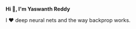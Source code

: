 <p align="left"> <b>Hi 👋, I'm Yaswanth Reddy</b> </p>
<p align="left">I ❤️ deep neural nets and the way backprop works.</p>

<!-- <p align="left"> <img src="https://komarev.com/ghpvc/?username=psyreddy&label=Profile%20views&color=0e75b6&style=flat" alt="psyreddy" /> </p>

<p align="left"> <a href="https://github.com/ryo-ma/github-profile-trophy"><img src="https://github-profile-trophy.vercel.app/?username=psyreddy" alt="psyreddy" /></a> </p>

<p align="left"> <a href="https://twitter.com/psyreddy" target="_blank"><img src="https://img.shields.io/twitter/follow/psyreddy?logo=twitter&style=for-the-badge" alt="psyreddy" /></a> </p> -->

<!-- - 🔭 I’m currently working on *Single Channel Speech Enhancement using Self-supervised Learning* -->
<!-- - 🌱 I’m currently learning *Computer Networking* -->
<!-- - 💬 Ask me about **Neural Networks** -->
<!-- - 📫 How to reach me **yaswanthreddy.paipeti@gmail.com** -->

<!-- **Languages and Tools** -->

<!-- *Programming Languages* -->
<!-- 
<a href="https://www.cprogramming.com/" target="_blank" rel="noreferrer"> <img src="https://raw.githubusercontent.com/devicons/devicon/master/icons/c/c-original.svg" alt="c" width="20" height="20"/> </a> 
<a href="https://www.w3schools.com/cpp/" target="_blank" rel="noreferrer"> <img src="https://raw.githubusercontent.com/devicons/devicon/master/icons/cplusplus/cplusplus-original.svg" alt="cplusplus" width="20" height="20"/> </a> 
<a href="https://www.python.org" target="_blank" rel="noreferrer"> <img src="https://raw.githubusercontent.com/devicons/devicon/master/icons/python/python-original.svg" alt="python" width="20" height="20"/> </a> 
<a href="https://www.mathworks.com/" target="_blank" rel="noreferrer"> <img src="https://upload.wikimedia.org/wikipedia/commons/2/21/Matlab_Logo.png" alt="matlab" width="20" height="20"/> </a> 
<a href="https://developer.mozilla.org/en-US/docs/Web/JavaScript" target="_blank" rel="noreferrer"> <img src="https://raw.githubusercontent.com/devicons/devicon/master/icons/javascript/javascript-original.svg" alt="javascript" width="20" height="20"/> </a> -->
<!-- 
*AI/ML*

<a href="https://www.tensorflow.org" target="_blank" rel="noreferrer"> <img src="https://www.vectorlogo.zone/logos/tensorflow/tensorflow-icon.svg" alt="tensorflow" width="20" height="20"/> </a> 
<a href="https://pytorch.org/" target="_blank" rel="noreferrer"> <img src="https://www.vectorlogo.zone/logos/pytorch/pytorch-icon.svg" alt="pytorch" width="20" height="20"/> </a> 
<a href="https://scikit-learn.org/" target="_blank" rel="noreferrer"> <img src="https://upload.wikimedia.org/wikipedia/commons/0/05/Scikit_learn_logo_small.svg" alt="scikit_learn" width="20" height="20"/> </a> 
<a href="https://pandas.pydata.org/" target="_blank" rel="noreferrer"> <img src="https://raw.githubusercontent.com/devicons/devicon/2ae2a900d2f041da66e950e4d48052658d850630/icons/pandas/pandas-original.svg" alt="pandas" width="20" height="20"/> </a> 
<a href="https://opencv.org/" target="_blank" rel="noreferrer"> <img src="https://www.vectorlogo.zone/logos/opencv/opencv-icon.svg" alt="opencv" width="20" height="20"/> </a> -->

<!-- *Frontend Development*

 <a href="https://www.w3.org/html/" target="_blank" rel="noreferrer"> <img src="https://raw.githubusercontent.com/devicons/devicon/master/icons/html5/html5-original-wordmark.svg" alt="html5" width="20" height="20"/> </a> 
 <a href="https://www.w3schools.com/css/" target="_blank" rel="noreferrer"> <img src="https://raw.githubusercontent.com/devicons/devicon/master/icons/css3/css3-original-wordmark.svg" alt="css3" width="20" height="20"/> </a>
 <a href="https://getbootstrap.com" target="_blank" rel="noreferrer"> <img src="https://raw.githubusercontent.com/devicons/devicon/master/icons/bootstrap/bootstrap-plain-wordmark.svg" alt="bootstrap" width="20" height="20"/> </a> -->

<!-- *Other*

<a href="https://git-scm.com/" target="_blank" rel="noreferrer"> <img src="https://www.vectorlogo.zone/logos/git-scm/git-scm-icon.svg" alt="git" width="20" height="20"/> </a> 
<a href="https://www.linux.org/" target="_blank" rel="noreferrer"> <img src="https://raw.githubusercontent.com/devicons/devicon/master/icons/linux/linux-original.svg" alt="linux" width="20" height="20"/> </a> -->

<!-- **Connect with me**
<p align="left">
<a href="https://x.com/psyreddy" target="_blank"><img align="center" src="https://raw.githubusercontent.com/rahuldkjain/github-profile-readme-generator/master/src/images/icons/Social/twitter.svg" alt="psyreddy" height="30" width="20" /></a>
<a href="https://linkedin.com/in/psyreddy" target="_blank"><img align="center" src="https://raw.githubusercontent.com/rahuldkjain/github-profile-readme-generator/master/src/images/icons/Social/linked-in-alt.svg" alt="psyreddy" height="30" width="20" /></a>
<a href="https://kaggle.com/psyreddy07" target="_blank"><img align="center" src="https://raw.githubusercontent.com/rahuldkjain/github-profile-readme-generator/master/src/images/icons/Social/kaggle.svg" alt="psyreddy07" height="30" width="20" /></a>
<a href="https://fb.com/psyreddy.07" target="_blank"><img align="center" src="https://raw.githubusercontent.com/rahuldkjain/github-profile-readme-generator/master/src/images/icons/Social/facebook.svg" alt="psyreddy.07" height="30" width="20" /></a>
<a href="https://instagram.com/_i.m.psy_" target="_blank"><img align="center" src="https://raw.githubusercontent.com/rahuldkjain/github-profile-readme-generator/master/src/images/icons/Social/instagram.svg" alt="_i.m.psy_" height="30" width="20" /></a>
<a href="https://medium.com/@yaswanthpaipeti2002" target="_blank"><img align="center" src="https://raw.githubusercontent.com/rahuldkjain/github-profile-readme-generator/master/src/images/icons/Social/medium.svg" alt="@yaswanthpaipeti2002" height="30" width="20" /></a>
<a href="https://www.codechef.com/users/psy_1583" target="_blank"><img align="center" src="https://cdn.jsdelivr.net/npm/simple-icons@3.1.0/icons/codechef.svg" alt="psy_1583" height="30" width="20" /></a>
<a href="https://www.hackerrank.com/psyreddy" target="_blank"><img align="center" src="https://raw.githubusercontent.com/rahuldkjain/github-profile-readme-generator/master/src/images/icons/Social/hackerrank.svg" alt="psyreddy" height="30" width="20" /></a>
<a href="https://codeforces.com/profile/psy1583" target="_blank"><img align="center" src="https://raw.githubusercontent.com/rahuldkjain/github-profile-readme-generator/master/src/images/icons/Social/codeforces.svg" alt="psy1583" height="30" width="20" /></a>
<a href="https://www.leetcode.com/psyreddy" target="_blank"><img align="center" src="https://raw.githubusercontent.com/rahuldkjain/github-profile-readme-generator/master/src/images/icons/Social/leet-code.svg" alt="psyreddy" height="30" width="20" /></a>
<a href="https://auth.geeksforgeeks.org/user/psy/profile" target="_blank"><img align="center" src="https://raw.githubusercontent.com/rahuldkjain/github-profile-readme-generator/master/src/images/icons/Social/geeks-for-geeks.svg" alt="psy/profile" height="30" width="20" /></a>
</p> -->

<!-- <p><img align="center" src="https://github-readme-stats.vercel.app/api/top-langs?username=psyreddy&show_icons=true&locale=en&layout=compact" alt="psyreddy" /></p> -->
<!-- <p> <img align="center" src="https://github-readme-stats.vercel.app/api?username=psyreddy&show_icons=true&locale=en" alt="psyreddy" /></p> -->

<!-- [![GitHub Streak](https://streak-stats.demolab.com?user=psyreddy&hide_border=true&border_radius=20&card_width=500)](https://git.io/streak-stats) -->
